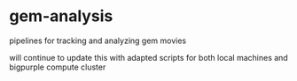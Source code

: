 # gem-analysis
pipelines for tracking and analyzing gem movies

will continue to update this with adapted scripts for both local machines and bigpurple compute cluster 
